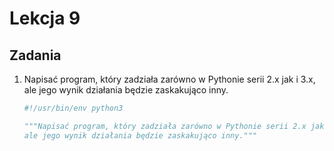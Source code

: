 # Lekcja 9

## Zadania

1. Napisać program, który zadziała zarówno w Pythonie serii 2.x jak i 3.x,
ale jego wynik działania będzie zaskakująco inny.

    ```python
    #!/usr/bin/env python3
    
    """Napisać program, który zadziała zarówno w Pythonie serii 2.x jak i 3.x,
    ale jego wynik działania będzie zaskakująco inny."""

    ```


